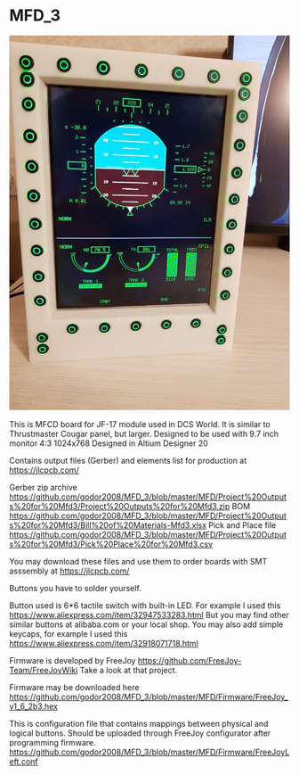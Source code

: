 # MFD_3
![Image](https://github.com/godor2008/MFD_3/blob/small_buttons/MFD/Image/small_buttons.jpg)

This is MFCD board for JF-17 module used in DCS World. It is similar to Thrustmaster Cougar panel, but larger. Designed to be used with 9.7 inch monitor 4:3 1024x768
Designed in Altium Designer 20

Contains output files (Gerber) and elements list for production at https://jlcpcb.com/

Gerber zip archive https://github.com/godor2008/MFD_3/blob/master/MFD/Project%20Outputs%20for%20Mfd3/Project%20Outputs%20for%20Mfd3.zip
BOM https://github.com/godor2008/MFD_3/blob/master/MFD/Project%20Outputs%20for%20Mfd3/Bill%20of%20Materials-Mfd3.xlsx
Pick and Place file https://github.com/godor2008/MFD_3/blob/master/MFD/Project%20Outputs%20for%20Mfd3/Pick%20Place%20for%20Mfd3.csv

You may download these files and use them to order boards with SMT asssembly at https://jlcpcb.com/

Buttons you have to solder yourself.

Button used is 6*6 tactile switch with built-in LED. For example I used this https://www.aliexpress.com/item/32947533283.html
But you may find other similar buttons at alibaba.com or your local shop.
You may also add simple keycaps, for example I used this https://www.aliexpress.com/item/32918071718.html

Firmware is developed by FreeJoy https://github.com/FreeJoy-Team/FreeJoyWiki
Take a look at that project. 

Firmware may be downloaded here https://github.com/godor2008/MFD_3/blob/master/MFD/Firmware/FreeJoy_v1_6_2b3.hex

This is configuration file that contains mappings between physical and logical buttons. Should be uploaded through FreeJoy configurator after programming firmware.
https://github.com/godor2008/MFD_3/blob/master/MFD/Firmware/FreeJoyLeft.conf

